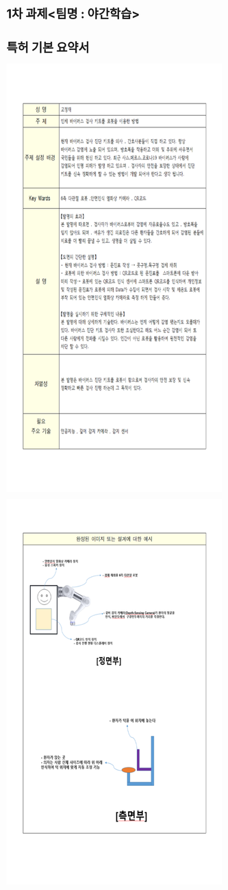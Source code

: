 # 1차 과제<팀명 : 야간학습>
# 특허 기본 요약서

<p align="left" margin=100>  <img src="https://github.com/kjj3436/industrial-AI/blob/master/images/2020-10-27001.png"  width="800" height="1000"> </p>
<p align="left" margin=100>  <img src="https://github.com/kjj3436/industrial-AI/blob/master/images/2020-10-27002.png"  width="600" height="900"> </p>
